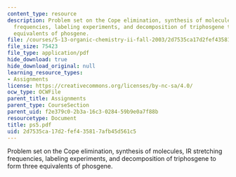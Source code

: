 ```yaml
---
content_type: resource
description: Problem set on the Cope elimination, synthesis of molecules, IR stretching
  frequencies, labeling experiments, and decomposition of triphosgene to form three
  equivalents of phosgene.
file: /courses/5-13-organic-chemistry-ii-fall-2003/2d7535ca17d2fef435817afb45d561c5_ps5.pdf
file_size: 75423
file_type: application/pdf
hide_download: true
hide_download_original: null
learning_resource_types:
- Assignments
license: https://creativecommons.org/licenses/by-nc-sa/4.0/
ocw_type: OCWFile
parent_title: Assignments
parent_type: CourseSection
parent_uid: f2e379c0-2b3a-16c3-0284-59b9e0a7f88b
resourcetype: Document
title: ps5.pdf
uid: 2d7535ca-17d2-fef4-3581-7afb45d561c5
---
```

Problem set on the Cope elimination, synthesis of molecules, IR stretching frequencies, labeling experiments, and decomposition of triphosgene to form three equivalents of phosgene.